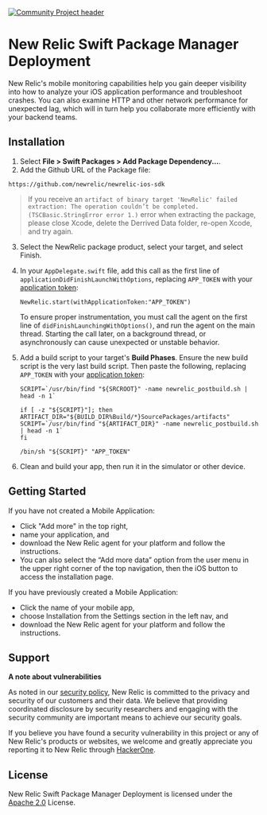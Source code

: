 [![Community Project header](https://github.com/newrelic/opensource-website/raw/master/src/images/categories/Community_Project.png)](https://opensource.newrelic.com/oss-category/#community-project)

# New Relic Swift Package Manager Deployment

New Relic's mobile monitoring capabilities help you gain deeper visibility into how to analyze your iOS application performance and troubleshoot crashes. You can also examine HTTP and other network performance for unexpected lag, which will in turn help you collaborate more efficiently with your backend teams.

## Installation
1. Select **File > Swift Packages > Add Package Dependency...**.
2. Add the Github URL of the Package file:
  
  ```
  https://github.com/newrelic/newrelic-ios-sdk
  ```
  
>If you receive an `artifact of binary target 'NewRelic' failed extraction: The operation couldn’t be completed. (TSCBasic.StringError error 1.)` error when extracting the package, please close Xcode, delete the Derrived Data folder, re-open Xcode, and try again.
  
3. Select the NewRelic package product, select your target, and select Finish.
4. In your `AppDelegate.swift` file, add this call as the first line of `applicationDidFinishLaunchWithOptions`, replacing `APP_TOKEN` with your [application token](https://docs.newrelic.com/docs/mobile-monitoring/new-relic-mobile/maintenance/viewing-your-application-token):

   ```
   NewRelic.start(withApplicationToken:"APP_TOKEN")
   ```
   To ensure proper instrumentation, you must call the agent on the first line of `didFinishLaunchingWithOptions()`, and run the agent on the main thread. Starting the call later, on a background thread, or asynchronously can cause unexpected or unstable behavior.

5. Add a build script to your target's **Build Phases**. Ensure the new build script is the very last build script. Then paste the following, replacing `APP_TOKEN` with your [application token](https://docs.newrelic.com/docs/mobile-monitoring/new-relic-mobile/maintenance/viewing-your-application-token):

   ```
   SCRIPT=`/usr/bin/find "${SRCROOT}" -name newrelic_postbuild.sh | head -n 1`

   if [ -z "${SCRIPT}"]; then
   ARTIFACT_DIR="${BUILD_DIR%Build/*}SourcePackages/artifacts"
   SCRIPT=`/usr/bin/find "${ARTIFACT_DIR}" -name newrelic_postbuild.sh | head -n 1`
   fi

   /bin/sh "${SCRIPT}" "APP_TOKEN"
   ```
6. Clean and build your app, then run it in the simulator or other device.


## Getting Started
If you have not created a Mobile Application:

* Click "Add more" in the top right,
* name your application, and
* download the New Relic agent for your platform and follow the instructions.
* You can also select the “Add more data” option from the user menu in the upper right corner of the top navigation, then the iOS button to access the installation page.

If you have previously created a Mobile Application:

* Click the name of your mobile app,
* choose Installation from the Settings section in the left nav, and
* download the New Relic agent for your platform and follow the instructions.

## Support

**A note about vulnerabilities**

As noted in our [security policy](../../security/policy), New Relic is committed to the privacy and security of our customers and their data. We believe that providing coordinated disclosure by security researchers and engaging with the security community are important means to achieve our security goals.

If you believe you have found a security vulnerability in this project or any of New Relic's products or websites, we welcome and greatly appreciate you reporting it to New Relic through [HackerOne](https://hackerone.com/newrelic).

## License
New Relic Swift Package Manager Deployment is licensed under the [Apache 2.0](http://apache.org/licenses/LICENSE-2.0.txt) License.
